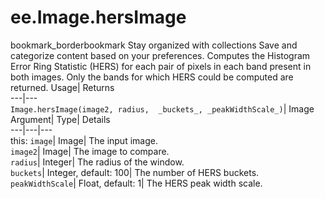  
#  ee.Image.hersImage 
bookmark_borderbookmark Stay organized with collections  Save and categorize content based on your preferences. 
Computes the Histogram Error Ring Statistic (HERS) for each pair of pixels in each band present in both images. Only the bands for which HERS could be computed are returned. 
Usage| Returns  
---|---  
`Image.hersImage(image2, radius,  _buckets_, _peakWidthScale_)`| Image  
Argument| Type| Details  
---|---|---  
this: `image`| Image| The input image.  
`image2`| Image| The image to compare.  
`radius`| Integer| The radius of the window.  
`buckets`| Integer, default: 100| The number of HERS buckets.  
`peakWidthScale`| Float, default: 1| The HERS peak width scale.  
